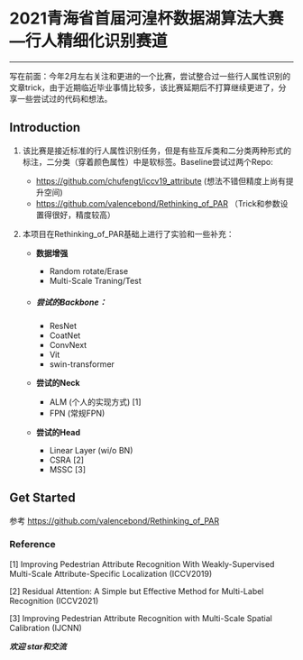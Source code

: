 # 2021青海省首届河湟杯数据湖算法大赛—行人精细化识别赛道

------

写在前面：今年2月左右关注和更进的一个比赛，尝试整合过一些行人属性识别的文章trick，由于近期临近毕业事情比较多，该比赛延期后不打算继续更进了，分享一些尝试过的代码和想法。

## Introduction

1. 该比赛是接近标准的行人属性识别任务，但是有些互斥类和二分类两种形式的标注，二分类（穿着颜色属性）中是软标签。Baseline尝试过两个Repo: 

   - https://github.com/chufengt/iccv19_attribute (想法不错但精度上尚有提升空间) 
   - https://github.com/valencebond/Rethinking_of_PAR （Trick和参数设置得很好，精度较高）

2. 本项目在Rethinking_of_PAR基础上进行了实验和一些补充：

   - **数据增强**

     - Random rotate/Erase
     - Multi-Scale Traning/Test

   - ##### 尝试的**Backbone**：

     - ResNet
     - CoatNet
     - ConvNext
     - Vit
     - swin-transformer

   - **尝试的Neck**

     - ALM (个人的实现方式) [1]
     - FPN (常规FPN)
   
   - **尝试的Head**
   
     - Linear Layer (wi/o BN)
     - CSRA [2]
     - MSSC [3]

## Get Started

参考 https://github.com/valencebond/Rethinking_of_PAR 


### Reference

[1] Improving Pedestrian Attribute Recognition With Weakly-Supervised Multi-Scale Attribute-Specific Localization (ICCV2019)

[2] Residual Attention: A Simple but Effective Method for Multi-Label Recognition (ICCV2021)

[3] Improving Pedestrian Attribute Recognition with Multi-Scale Spatial Calibration (IJCNN)



***欢迎 star和交流***



